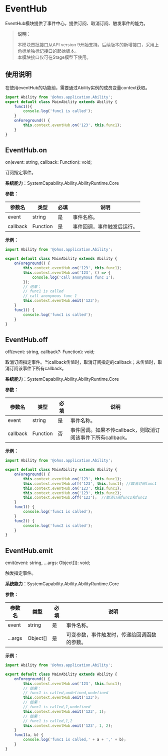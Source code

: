 # EventHub

EventHub模块提供了事件中心，提供订阅、取消订阅、触发事件的能力。

> **说明：**
> 
> 本模块首批接口从API version 9开始支持。后续版本的新增接口，采用上角标单独标记接口的起始版本。  
> 本模块接口仅可在Stage模型下使用。

## 使用说明

在使用eventHub的功能前，需要通过Ability实例的成员变量context获取。

```ts
import Ability from '@ohos.application.Ability';
export default class MainAbility extends Ability {
    func1(){
        console.log('func1 is called');
    }
    onForeground() {
        this.context.eventHub.on('123', this.func1);
    }
}
```

## EventHub.on

on(event: string, callback: Function): void;

订阅指定事件。

**系统能力**：SystemCapability.Ability.AbilityRuntime.Core

**参数：**

| 参数名 | 类型 | 必填 | 说明 |
| -------- | -------- | -------- | -------- |
| event | string | 是 | 事件名称。 |
| callback | Function | 是 | 事件回调，事件触发后运行。 |

**示例：**
    
  ```ts
  import Ability from '@ohos.application.Ability';
  
  export default class MainAbility extends Ability {
      onForeground() {
          this.context.eventHub.on('123', this.func1);
          this.context.eventHub.on('123', () => {
              console.log('call anonymous func 1');
          });
          // 结果：
          // func1 is called
          // call anonymous func 1
          this.context.eventHub.emit('123'); 
      }
      func1() {
          console.log('func1 is called');
      }
  }
  ```


## EventHub.off

off(event: string, callback?: Function): void;

取消订阅指定事件。当callback传值时，取消订阅指定的callback；未传值时，取消订阅该事件下所有callback。

**系统能力**：SystemCapability.Ability.AbilityRuntime.Core

**参数：**

| 参数名 | 类型 | 必填 | 说明 |
| -------- | -------- | -------- | -------- |
| event | string | 是 | 事件名称。 |
| callback | Function | 否 | 事件回调。如果不传callback，则取消订阅该事件下所有callback。 |

**示例：**
    
  ```ts
  import Ability from '@ohos.application.Ability';
  
  export default class MainAbility extends Ability {
      onForeground() {
          this.context.eventHub.on('123', this.func1);
          this.context.eventHub.off('123', this.func1); //取消订阅func1
          this.context.eventHub.on('123', this.func1);
          this.context.eventHub.on('123', this.func2);
          this.context.eventHub.off('123');  //取消订阅func1和func2
      }
      func1() {
          console.log('func1 is called');
      }
      func2() {
          console.log('func2 is called');
      }
  }
  ```


## EventHub.emit

emit(event: string, ...args: Object[]): void;

触发指定事件。

**系统能力**：SystemCapability.Ability.AbilityRuntime.Core

**参数：**

| 参数名 | 类型 | 必填 | 说明 |
| -------- | -------- | -------- | -------- |
| event | string | 是 | 事件名称。 |
| ...args | Object[] | 是 | 可变参数，事件触发时，传递给回调函数的参数。 |

**示例：**
    
  ```ts
  import Ability from '@ohos.application.Ability';
  
  export default class MainAbility extends Ability {
      onForeground() {
          this.context.eventHub.on('123', this.func1);
          // 结果：
          // func1 is called,undefined,undefined
          this.context.eventHub.emit('123');
          // 结果：
          // func1 is called,1,undefined
          this.context.eventHub.emit('123', 1);
          // 结果：
          // func1 is called,1,2
          this.context.eventHub.emit('123', 1, 2);
      }
      func1(a, b) {
          console.log('func1 is called,' + a + ',' + b);
      }
  }
  ```
